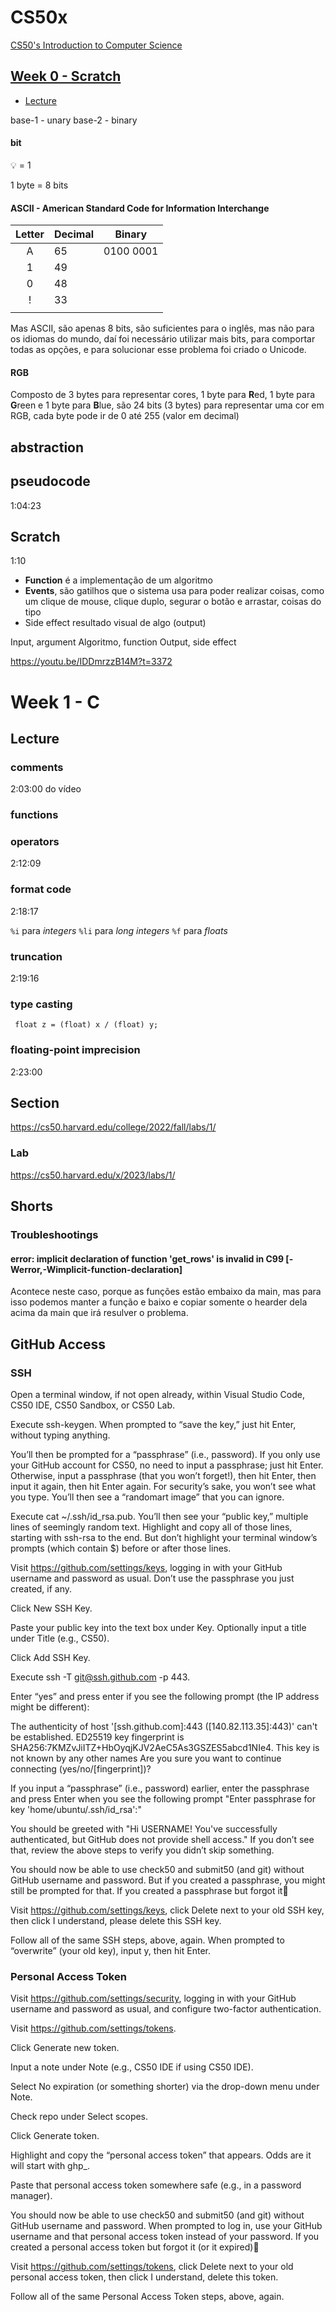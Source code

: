 # CS50x

[CS50's Introduction to Computer Science](https://learning.edx.org/course/course-v1:HarvardX+CS50+X/home)



## [Week 0 - Scratch](https://learning.edx.org/course/course-v1:HarvardX+CS50+X/block-v1:HarvardX+CS50+X+type@sequential+block@a8730f85a9a94d41a784a58c4b6d8bdc)


* [Lecture](https://video.cs50.io/IDDmrzzB14M?screen=vm_vgY75qT4)


base-1 - unary
base-2 - binary


#### bit

💡 = 1

1 byte = 8 bits


#### ASCII - American Standard Code for Information Interchange

|Letter| Decimal | Binary|
|:----:|----|----|
|A|65| 0100 0001|
|1|49||
|0|48||
|!|33||
||||


Mas ASCII, são apenas 8 bits, são suficientes para o inglês, mas não para os idiomas do mundo, daí foi necessário utilizar mais bits, para comportar todas as opções, e para solucionar esse problema foi criado o Unicode.

#### RGB

Composto de 3 bytes para representar cores, 1 byte para **R**ed, 1 byte para **G**reen e 1 byte para **B**lue, são 24 bits (3 bytes) para representar uma cor em RGB, cada byte pode ir de 0 até 255 (valor em decimal)


## abstraction


## pseudocode
1:04:23

## Scratch

1:10


* **Function** é a implementação de um algoritmo
* **Events**, são gatilhos que o sistema usa para poder realizar coisas, como um clique de mouse, clique duplo, segurar o botão e arrastar, coisas do tipo
* Side effect resultado visual de algo (output)

Input, argument
Algoritmo, function
Output, side effect


https://youtu.be/IDDmrzzB14M?t=3372




# Week 1 - C

## Lecture

### comments

2:03:00 do vídeo

### functions


### operators

2:12:09


### format code

2:18:17


```%i``` para *integers*
`%li` para *long integers*
`%f` para *floats*


### truncation 
2:19:16


### type casting

```
 float z = (float) x / (float) y;
```

### floating-point imprecision

2:23:00

## Section

https://cs50.harvard.edu/college/2022/fall/labs/1/


### Lab

https://cs50.harvard.edu/x/2023/labs/1/

## Shorts



### Troubleshootings

#### error: implicit declaration of function 'get_rows' is invalid in C99 [-Werror,-Wimplicit-function-declaration]
    
Acontece neste caso, porque as funções estão embaixo da main, mas para isso podemos manter a função e baixo e copiar somente o hearder dela acima da main que irá resulver o problema.


## GitHub Access


### SSH

Open a terminal window, if not open already, within Visual Studio Code, CS50 IDE, CS50 Sandbox, or CS50 Lab.

Execute ssh-keygen. When prompted to “save the key,” just hit Enter, without typing anything.

You’ll then be prompted for a “passphrase” (i.e., password). If you only use your GitHub account for CS50, no need to input a passphrase; just hit Enter. Otherwise, input a passphrase (that you won’t forget!), then hit Enter, then input it again, then hit Enter again. For security’s sake, you won’t see what you type. You’ll then see a “randomart image” that you can ignore.

Execute cat ~/.ssh/id_rsa.pub. You’ll then see your “public key,” multiple lines of seemingly random text. Highlight and copy all of those lines, starting with ssh-rsa to the end. But don’t highlight your terminal window’s prompts (which contain $) before or after those lines.

Visit https://github.com/settings/keys, logging in with your GitHub username and password as usual. Don’t use the passphrase you just created, if any.

Click New SSH Key.

Paste your public key into the text box under Key. Optionally input a title under Title (e.g., CS50).

Click Add SSH Key.

Execute ssh -T git@ssh.github.com -p 443.

Enter “yes” and press enter if you see the following prompt (the IP address might be different):

The authenticity of host '[ssh.github.com]:443 ([140.82.113.35]:443)' can't be established.
ED25519 key fingerprint is SHA256:7KMZvJiITZ+HbOyqjKJV2AeC5As3GSZES5abcd1NIe4.
This key is not known by any other names
Are you sure you want to continue connecting (yes/no/[fingerprint])?

If you input a “passphrase” (i.e., password) earlier, enter the passphrase and press Enter when you see the following prompt "Enter passphrase for key 'home/ubuntu/.ssh/id_rsa':"

You should be greeted with "Hi USERNAME! You've successfully authenticated, but GitHub does not provide shell access." If you don’t see that, review the above steps to verify you didn’t skip something.

You should now be able to use check50 and submit50 (and git) without GitHub username and password. But if you created a passphrase, you might still be prompted for that.
If you created a passphrase but forgot it

Visit https://github.com/settings/keys, click Delete next to your old SSH key, then click I understand, please delete this SSH key.

Follow all of the same SSH steps, above, again. When prompted to “overwrite” (your old key), input y, then hit Enter.

### Personal Access Token

Visit https://github.com/settings/security, logging in with your GitHub username and password as usual, and configure two-factor authentication.

Visit https://github.com/settings/tokens.

Click Generate new token.

Input a note under Note (e.g., CS50 IDE if using CS50 IDE).

Select No expiration (or something shorter) via the drop-down menu under Note.

Check repo under Select scopes.

Click Generate token.

Highlight and copy the “personal access token” that appears. Odds are it will start with ghp_.

Paste that personal access token somewhere safe (e.g., in a password manager).

You should now be able to use check50 and submit50 (and git) without GitHub username and password. When prompted to log in, use your GitHub username and that personal access token instead of your password.
If you created a personal access token but forgot it (or it expired)

Visit https://github.com/settings/tokens, click Delete next to your old personal access token, then click I understand, delete this token.

Follow all of the same Personal Access Token steps, above, again.


